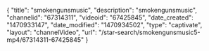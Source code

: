 {
    "title": "smokengunsmusic",
    "description": "smokengunsmusic",
    "channelid": "67314311",
    "videoid": "67425845",
    "date_created": "1470933147",
    "date_modified": "1470934502",
    "type": "captivate",
    "layout": "channelVideo",
    "url": "\/star-search\/smokengunsmusic5-mp4\/67314311-67425845"
}